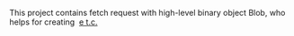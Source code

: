 This project contains fetch request with high-level binary object Blob, who helps for creating <img> <a href> e t.c.